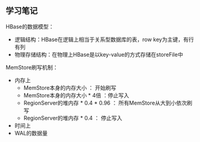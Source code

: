 ## 学习笔记

HBase的数据模型：
- 逻辑结构：HBase在逻辑上相当于关系型数据库的表，row key为主键，有行有列
- 物理存储结构：在物理上HBase是以key-value的方式存储在storeFile中

MemStore刷写机制：
- 内存上
    - MemStore本身的内存大小 ： 开始刷写
    - MemStore本身的内存大小 * 4倍 ：停止写入
    - RegionServer的堆内存 * 0.4 * 0.96 ： 所有MemStore从大到小依次刷写
    - RegionServer的堆内存 * 0.4  ： 停止写入
- 时间上
- WAL的数据量
